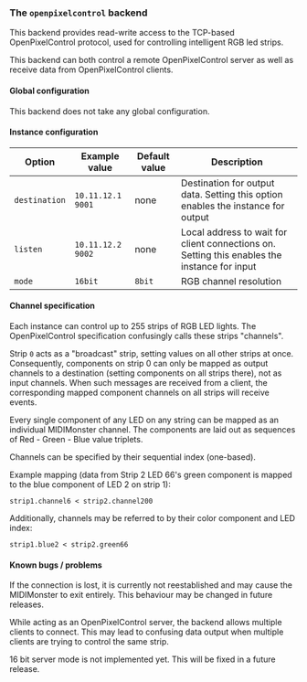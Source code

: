 ### The `openpixelcontrol` backend

This backend provides read-write access to the TCP-based OpenPixelControl protocol,
used for controlling intelligent RGB led strips.

This backend can both control a remote OpenPixelControl server as well as receive data
from OpenPixelControl clients.

#### Global configuration

This backend does not take any global configuration.

#### Instance configuration

| Option	| Example value		| Default value 	| Description		|
|---------------|-----------------------|-----------------------|-----------------------|
| `destination`	| `10.11.12.1 9001`	| none			| Destination for output data. Setting this option enables the instance for output |
| `listen`	| `10.11.12.2 9002`	| none			| Local address to wait for client connections on. Setting this enables the instance for input |
| `mode`	| `16bit`		| `8bit`		| RGB channel resolution |

#### Channel specification

Each instance can control up to 255 strips of RGB LED lights. The OpenPixelControl specification
confusingly calls these strips "channels".

Strip `0` acts as a "broadcast" strip, setting values on all other strips at once.
Consequently, components on strip 0 can only be mapped as output channels to a destination
(setting components on all strips there), not as input channels. When such messages are received from
a client, the corresponding mapped component channels on all strips will receive events.

Every single component of any LED on any string can be mapped as an individual MIDIMonster channel.
The components are laid out as sequences of Red - Green - Blue value triplets.

Channels can be specified by their sequential index (one-based).

Example mapping (data from Strip 2 LED 66's green component is mapped to the blue component of LED 2 on strip 1):
```
strip1.channel6 < strip2.channel200
```

Additionally, channels may be referred to by their color component and LED index:
```
strip1.blue2 < strip2.green66
```

#### Known bugs / problems

If the connection is lost, it is currently not reestablished and may cause the MIDIMonster to exit entirely.
This behaviour may be changed in future releases.

While acting as an OpenPixelControl server, the backend allows multiple clients to connect.
This may lead to confusing data output when multiple clients are trying to control the same strip.

16 bit server mode is not implemented yet. This will be fixed in a future release.

